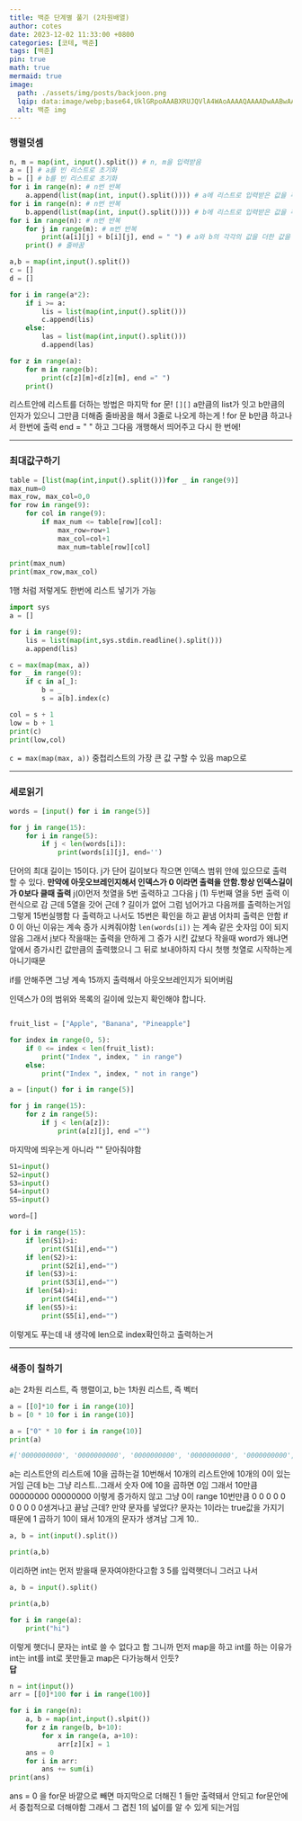 ```yaml
---
title: 백준 단계별 풀기 (2차원배열)
author: cotes
date: 2023-12-02 11:33:00 +0800
categories: [코테, 백준]
tags: [백준]
pin: true
math: true
mermaid: true
image:
  path: ./assets/img/posts/backjoon.png
  lqip: data:image/webp;base64,UklGRpoAAABXRUJQVlA4WAoAAAAQAAAADwAABwAAQUxQSDIAAAARL0AmbZurmr57yyIiqE8oiG0bejIYEQTgqiDA9vqnsUSI6H+oAERp2HZ65qP/VIAWAFZQOCBCAAAA8AEAnQEqEAAIAAVAfCWkAALp8sF8rgRgAP7o9FDvMCkMde9PK7euH5M1m6VWoDXf2FkP3BqV0ZYbO6NA/VFIAAAA
  alt: 백준 img
---
```


### 행렬덧셈

```py
n, m = map(int, input().split()) # n, m을 입력받음
a = [] # a를 빈 리스트로 초기화
b = [] # b를 빈 리스트로 초기화
for i in range(n): # n번 반복
    a.append(list(map(int, input().split()))) # a에 리스트로 입력받은 값을 추가
for i in range(n): # n번 반복
    b.append(list(map(int, input().split()))) # b에 리스트로 입력받은 값을 추가
for i in range(n): # n번 반복
    for j in range(m): # m번 반복
        print(a[i][j] + b[i][j], end = " ") # a와 b의 각각의 값을 더한 값을 출력
    print() # 줄바꿈
```

```py
a,b = map(int,input().split())
c = []
d = []

for i in range(a*2):
    if i >= a:
        lis = list(map(int,input().split()))
        c.append(lis)
    else:
        las = list(map(int,input().split()))
        d.append(las)

for z in range(a):
    for m in range(b):
        print(c[z][m]+d[z][m], end =" ")
    print()
```

리스트안에 리스트를 더하는 방법은 마지막 for 문! ` [][] ` a만큼의 list가 잇고 b만큼의 인자가 있으니 그만큼 더해줌
줄바꿈을 해서 3줄로 나오게 하는게 ! for 문 b만큼 하고나서 한번에 출력 end = " " 하고 그다음 개행해서 띄어주고 다시 한 번에!

---

### 최대값구하기

```py
table = [list(map(int,input().split()))for _ in range(9)]
max_num=0
max_row, max_col=0,0
for row in range(9):
    for col in range(9):
        if max_num <= table[row][col]:
            max_row=row+1
            max_col=col+1
            max_num=table[row][col]
            
print(max_num)
print(max_row,max_col)
```
1행 처럼 저렇게도 한번에 리스트 넣기가 가능

```python
import sys
a = []

for i in range(9):
    lis = list(map(int,sys.stdin.readline().split()))
    a.append(lis)

c = max(map(max, a))
for _ in range(9):
    if c in a[_]:
        b = _
        s = a[b].index(c)

col = s + 1
low = b + 1
print(c)
print(low,col)
```

` c = max(map(max, a)) `  중첩리스트의 가장 큰 값 구할 수 있음 map으로

---
### 세로읽기

```python
words = [input() for i in range(5)]

for j in range(15):
    for i in range(5):
        if j < len(words[i]):
            print(words[i][j], end='')
```
단어의 최대 길이는 15이다.
j가 단어 길이보다 작으면 인덱스 범위 안에 있으므로 출력할 수 있다.
**만약에 아웃오브레인지해서  인덱스가 0 이라면 출력을 안함.항상 인덱스길이가 0보다 클때 출력**
j(0)먼저 첫열을 5번 출력하고 그다음 j (1) 두번째 열을 5번 출력 이런식으로 감 근데 5열을 갓어 근데 ? 길이가 없어 그럼 넘어가고 다음꺼를 출력하는거임 그렇게 15번실행함 다 출력하고 나서도 15번은 확인을 하고 끝냄 어차피 출력은 안함
if 0 이 아닌 이유는 계속 증가 시켜줘야함 `len(words[i])` 는 계속 같은 숫자임 0이 되지 않음 그래서 j보다 작을때는 출력을 안하게 그 증가 시킨 값보다 작을때 word가 왜냐면 앞에서 증가시킨 값만큼의 출력했으니 그 뒤로 보내야하지 다시 첫행 첫열로 시작하는게 아니기때문

if를 안해주면 그냥 계속 15까지 출력해서 아웃오브레인지가 되어버림

인덱스가 0의 범위와 목록의 길이에 있는지 확인해야 합니다.
```python

fruit_list = ["Apple", "Banana", "Pineapple"]

for index in range(0, 5):
    if 0 <= index < len(fruit_list):
        print("Index ", index, " in range")
    else:
        print("Index ", index, " not in range")
```

```py
a = [input() for i in range(5)]

for j in range(15):
    for z in range(5):
        if j < len(a[z]):
            print(a[z][j], end ="")
```
마지막에 띄우는게 아니라 "" 닫아줘야함

```py
S1=input()
S2=input()
S3=input()
S4=input()
S5=input()

word=[]

for i in range(15):
    if len(S1)>i:
        print(S1[i],end="")
    if len(S2)>i:
        print(S2[i],end="")
    if len(S3)>i:
        print(S3[i],end="")
    if len(S4)>i:
        print(S4[i],end="")
    if len(S5)>i:
        print(S5[i],end="")
```
이렇게도 푸는데 내 생각에 len으로 index확인하고 출력하는거

---
### 색종이 칠하기

a는 2차원 리스트, 즉 행렬이고, b는 1차원 리스트, 즉 벡터

```py
a = [[0]*10 for i in range(10)] 
b = [0 * 10 for i in range(10)]

a = ["0" * 10 for i in range(10)]
print(a)

#['0000000000', '0000000000', '0000000000', '0000000000', '0000000000', '0000000000', #'0000000000', '0000000000', '0000000000', '0000000000']
```
a는 리스트안의 리스트에 10을 곱하는걸 10번해서 10개의 리스트안에 10개의 0이 있는거임
근데 b는 그냥 리스트..그래서 숫자 0에 10을 곱하면 0임 그래서 10만큼00000000 00000000 이렇게 증가하지 않고 그냥 0이 range 10번만큼  0 0 0 0 0 0 0 0 0 0생겨나고 끝남 근데? 만약 문자를 넣었다? 문자는 1이라는 true값을 가지기 때문에 1 곱하기 10이 돼서 10개의 문자가 생겨남 그게 10..

```py
a, b = int(input().split())

print(a,b)
```

이리하면 int는 먼저 받을때 문자여야한다고함 3 5를 입력햇더니 그러고 나서 

```py
a, b = input().split()

print(a,b)

for i in range(a):
    print("hi")
```
이렇게 햇더니 문자는 int로 쓸 수 없다고 함 그니까 먼저 map을 하고 int를 하는 이유가 int는 int를 int로 못만들고 map은 다가능해서 인듯?  
**답**
```py
n = int(input())
arr = [[0]*100 for i in range(100)]

for i in range(n):
    a, b = map(int,input().slpit())
    for z in range(b, b+10):
        for x in range(a, a+10):
            arr[z][x] = 1
    ans = 0
    for i in arr:
        ans += sum(i)
print(ans)
```

ans = 0 을 for문 바깥으로 빼면 마지막으로 더해진 1 들만 출력돼서 안되고 for문안에서 중첩적으로 더해야함 그래서 그 겹친 1의 넓이를 알 수 있게 되는거임